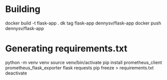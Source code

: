 # Building
docker build -t flask-app .
dk tag flask-app dennysv/flask-app
docker push dennysv/flask-app


# Generating requirements.txt
python -m venv venv
source venv/bin/activate
pip install prometheus_client  prometheus_flask_exporter flask requests
pip freeze > requirements.txt
deactivate
